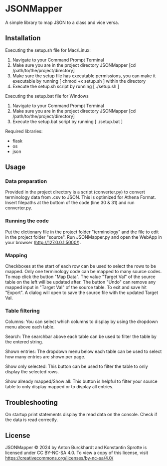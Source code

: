 # JSONMapper
A simple library to map JSON to a class and vice versa.

## Installation
Executing the setup.sh file for Mac/Linux:
1. Navigate to your Command Prompt Terminal
2. Make sure you are in the project directory JSONMapper [cd /path/to/the/project/directory]
3. Make sure the setup file has executable permissions, you can make it executable by running [ chmod +x setup.sh ] within the directory
4. Execute the setup.sh script by running [ ./setup.sh ]

Executing the setup.bat file for Windows
1. Navigate to your Command Prompt Terminal
2. Make sure you are in the project directory JSONMapper [cd /path/to/the/project/directory]
3. Execute the setup.bat script by running [ ./setup.bat ]

Required libraries:
- flask
- os
- json

## Usage
### Data preparation
Provided in the project directory is a script (converter.py) to convert terminology data from .csv to JSON. This is optimized for Athena Format. Insert filepaths at the bottom of the code (line 30 & 31) and run converter.py.

### Running the code
Put the dictionary file in the project folder "terminology" and the file to edit in the project folder "source". Run JSONMapper.py and open the WebApp in your browser (http://127.0.0.1:5000/).

### Mapping
Checkboxes at the start of each row can be used to select the rows to be mapped. Only one terminology code can be mapped to many source codes. To map click the button "Map Data". The value "Target Val" of the source table on the left will be updated after. The button "Undo" can remove any mapped input in "Target Val" of the source table. To exit and save hit "Export". A dialog will open to save the source file with the updated Target Val.

### Table filtering
Columns: You can select which columns to display by using the dropdown menu above each table.

Search: The searchbar above each table can be used to filter the table by the entered string.

Shown entries: The dropdown menu below each table can be used to select how many entries are shown per page.

Show only selected: This button can be used to filter the table to only display the selected rows.

Show already mapped/Show all: This button is helpful to filter your source table to only display mapped or to display all entries.

## Troubleshooting

On startup print statements display the read data on the console. Check if the data is read correctly.

## License

JSONMapper © 2024 by Anton Burckhardt and Konstantin Sprotte is licensed under CC BY-NC-SA 4.0. To view a copy of this license, visit https://creativecommons.org/licenses/by-nc-sa/4.0/

